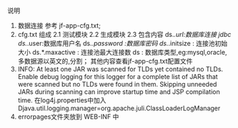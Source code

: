 说明
1. 数据连接
	参考 jf-app-cfg.txt;
2. cfg.txt 组成
	2.1 测试模块
	2.2 生成模块
	2.3 包含内容
		ds.*.url:数据库连接 jdbc
		ds.*.user:数据库用户名
		ds.*.password :数据库密码
		ds.*.initsize : 连接池初始大小
		ds.*.maxactive : 连接池最大连接数
		ds : 数据库类型,eg:mysql,oracle,多数据源以英文的,分割；
		其他内容查看jf-app-cfg.txt配置文件
3. INFO: At least one JAR was scanned for TLDs yet contained no TLDs. Enable debug logging for this logger for a complete list of JARs that were scanned but no TLDs were found in them. Skipping unneeded JARs during scanning can improve startup time and JSP compilation time.
	在log4j.properties中加入
	Djava.util.logging.manager=org.apache.juli.ClassLoaderLogManager
4. errorpages文件夹放到 WEB-INF 中
